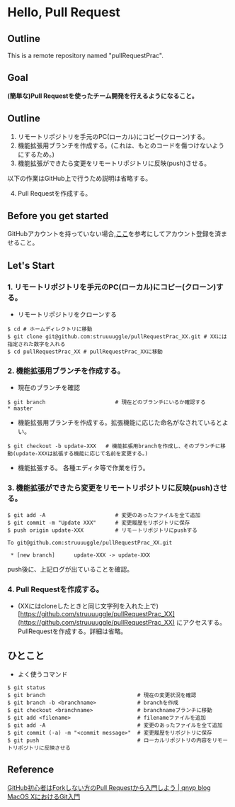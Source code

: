 # Hello, Pull Request

## Outline
This is a remote repository named "pullRequestPrac".

## Goal

**(簡単な)Pull Requestを使ったチーム開発を行えるようになること。**



## Outline

1. リモートリポジトリを手元のPC(ローカル)にコピー(クローン)する。
2. 機能拡張用ブランチを作成する。(これは、もとのコードを傷つけないようにするため。)
3. 機能拡張ができたら変更をリモートリポジトリに反映(push)させる。


以下の作業はGitHub上で行うため説明は省略する。

4. Pull Requestを作成する。



## Before you get started

GitHubアカウントを持っていない場合,[ここ](http://www.aise.ics.saitama-u.ac.jp/~gotoh/IntroOfGitOnMacOSX.html#toc35)を参考にしてアカウント登録を済ませること。




## Let's Start

### 1. リモートリポジトリを手元のPC(ローカル)にコピー(クローン)する。

- リモートリポジトリをクローンする

```
$ cd # ホームディレクトリに移動
$ git clone git@github.com:struuuuggle/pullRequestPrac_XX.git # XXには指定された数字を入れる
$ cd pullRequestPrac_XX # pullRequestPrac_XXに移動
```

### 2. 機能拡張用ブランチを作成する。

- 現在のブランチを確認

```
$ git branch                      # 現在どのブランチにいるか確認する
* master
```

- 機能拡張用ブランチを作成する。拡張機能に応じた命名がなされているとよい。

```
$ git checkout -b update-XXX   # 機能拡張用branchを作成し、そのブランチに移動(update-XXXは拡張する機能に応じて名前を変更する。)
```

- 機能拡張する。
   各種エディタ等で作業を行う。

### 3. 機能拡張ができたら変更をリモートリポジトリに反映(push)させる。

```
$ git add -A                      # 変更のあったファイルを全て追加
$ git commit -m "Update XXX"      # 変更履歴をリポジトリに保存
$ push origin update-XXX          # リモートリポジトリにpushする
```

```
To git@github.com:struuuuggle/pullRequestPrac_XX.git

 * [new branch]      update-XXX -> update-XXX
```

push後に、上記ログが出ていることを確認。


### 4. Pull Requestを作成する。
- (XXにはcloneしたときと同じ文字列を入れた上で)[https://github.com/struuuuggle/pullRequestPrac_XX](https://github.com/struuuuggle/pullRequestPrac_XX) にアクセスする。PullRequestを作成する。詳細は省略。


## ひとこと

- よく使うコマンド

```
$ git status
$ git branch                             # 現在の変更状況を確認
$ git branch -b <branchname>             # branchを作成
$ git checkout <branchname>              # branchnameブランチに移動
$ git add <filename>                     # filenameファイルを追加
$ git add -A                             # 変更のあったファイルを全て追加
$ git commit (-a) -m "<commit message>"  # 変更履歴をリポジトリに保存
$ git push                               # ローカルリポジトリの内容をリモートリポジトリに反映させる
```

## Reference
[GitHub初心者はForkしない方のPull Requestから入門しよう | qnyp blog](http://blog.qnyp.com/2013/05/28/pull-request-for-github-beginners/)
[MacOS XにおけるGit入門](http://www.aise.ics.saitama-u.ac.jp/~gotoh/IntroOfGitOnMacOSX.html)
